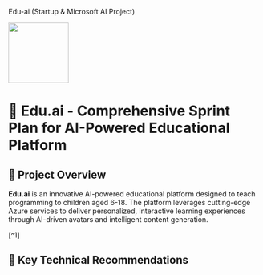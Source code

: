 Edu-ai (Startup & Microsoft AI Project)

<img src="https://r2cdn.perplexity.ai/pplx-full-logo-primary-dark%402x.png" class="logo" width="120"/>

# 🚀 Edu.ai - Comprehensive Sprint Plan for AI-Powered Educational Platform

## 🎯 Project Overview

**Edu.ai** is an innovative AI-powered educational platform designed to teach programming to children aged 6-18. The platform leverages cutting-edge Azure services to deliver personalized, interactive learning experiences through AI-driven avatars and intelligent content generation.

[^1]

## 🎪 Key Technical Recommendations